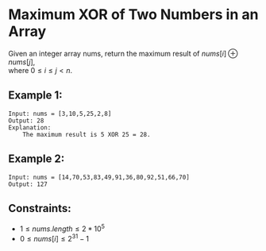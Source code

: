 # Maximum XOR of Two Numbers in an Array

Given an integer array nums, return the maximum result of $nums[i] \oplus nums[j]$,  
where $0 \le i \le j < n$.

 

## Example 1:

    Input: nums = [3,10,5,25,2,8]
    Output: 28
    Explanation: 
        The maximum result is 5 XOR 25 = 28.
    
## Example 2:

    Input: nums = [14,70,53,83,49,91,36,80,92,51,66,70]
    Output: 127
    
    

## Constraints:

* $1 \le nums.length \le 2 * 10^5$
* $0 \le nums[i] \le 2^{31} - 1$


